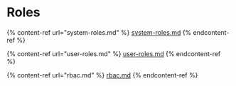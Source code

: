 # Roles

####

{% content-ref url="system-roles.md" %}
[system-roles.md](system-roles.md)
{% endcontent-ref %}

{% content-ref url="user-roles.md" %}
[user-roles.md](user-roles.md)
{% endcontent-ref %}

{% content-ref url="rbac.md" %}
[rbac.md](rbac.md)
{% endcontent-ref %}



####



####

####
